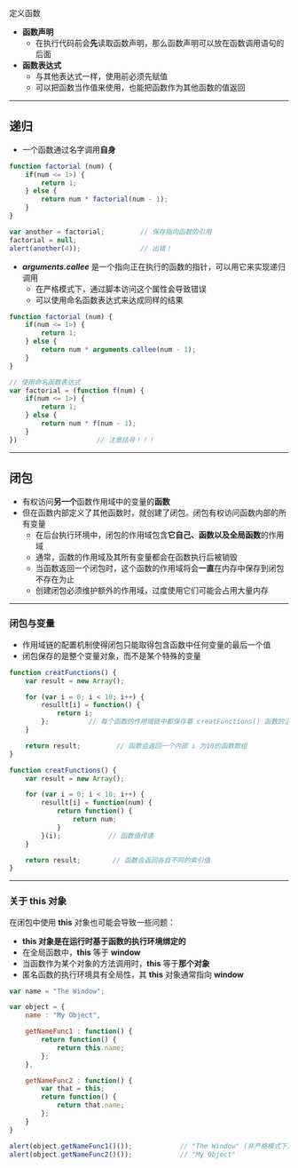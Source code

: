 定义函数
- **函数声明** 
    - 在执行代码前会**先**读取函数声明，那么函数声明可以放在函数调用语句的后面 
- **函数表达式** 
    - 与其他表达式一样，使用前必须先赋值
    - 可以把函数当作值来使用，也能把函数作为其他函数的值返回

---
## 递归
- 一个函数通过名字调用**自身**
```js
function factorial (num) {
    if(num <= 1>) {
        return 1;
    } else {
        return num * factorial(num - 1);
    }
}

var another = factorial;         // 保存指向函数的引用
factorial = null;
alert(another(4));               // 出错！
```
- ***arguments.callee*** 是一个指向正在执行的函数的指针，可以用它来实现递归调用
    - 在严格模式下，通过脚本访问这个属性会导致错误
    - 可以使用命名函数表达式来达成同样的结果
```js
function factorial (num) {
    if(num <= 1>) {
        return 1;
    } else {
        return num * arguments.callee(num - 1);
    }
}

// 使用命名函数表达式
var factorial = (function f(num) {
    if(num <= 1>) {
        return 1;
    } else {
        return num * f(num - 1);
    }
})                    // 注意括号！！！
```

---
## 闭包
- 有权访问**另一个**函数作用域中的变量的**函数**
- 但在函数内部定义了其他函数时，就创建了闭包。闭包有权访问函数内部的所有变量
    - 在后台执行环境中，闭包的作用域包含**它自己、函数以及全局函数**的作用域
    - 通常，函数的作用域及其所有变量都会在函数执行后被销毁
    - 当函数返回一个闭包时，这个函数的作用域将会**一直**在内存中保存到闭包不存在为止
    - 创建闭包必须维护额外的作用域，过度使用它们可能会占用大量内存

---

### 闭包与变量
- 作用域链的配置机制使得闭包只能取得包含函数中任何变量的最后一个值
- 闭包保存的是整个变量对象，而不是某个特殊的变量
```js
function creatFunctions() {
    var result = new Array();

    for (var i = 0; i < 10; i++) {
        resullt[i] = function() {
            return i;
        };          // 每个函数的作用域链中都保存着 creatFunctions() 函数的活动对象，都引用同一个变量 i
    }

    return result;         // 函数会返回一个内部 i 为10的函数数组
}
```

```js
function creatFunctions() {
    var result = new Array();

    for (var i = 0; i < 10; i++) {
        resullt[i] = function(num) {
            return function() {
                return num;
            }
        }(i);            // 函数值传递
    }

    return result;        // 函数会返回各自不同的索引值
}
```
---
### 关于 this 对象
在闭包中使用 **this** 对象也可能会导致一些问题：
- **this 对象是在运行时基于函数的执行环境绑定的**
- 在全局函数中，**this** 等于 **window**
- 当函数作为某个对象的方法调用时，**this** 等于**那个对象**
- 匿名函数的执行环境具有全局性，其 **this** 对象通常指向 **window**
```js
var name = "The Window";

var object = {
    name : "My Object",

    getNameFunc1 : function() {
        return function() {
            return this.name;
        };
    },

    getNameFunc2 : function() {
        var that = this;
        return function() {
            return that.name;
        };
    }
}

alert(object.getNameFunc1()());            // "The Window" (非严格模式下)
alert(object.getNameFunc2()());            // "My Object"
```

